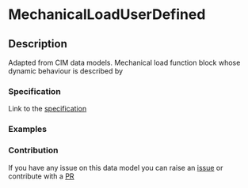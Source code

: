 # MechanicalLoadUserDefined

## Description 

Adapted from CIM data models. Mechanical load function block whose dynamic behaviour is described by
### Specification

Link to the [specification](https://smart-data-models.github.io/dataModel.EnergyCIM/MechanicalLoadUserDefined/doc/spec.md)
### Examples
### Contribution

 If you have any issue on this data model you can raise an [issue](https://github.com/smart-data-models/dataModel.EnergyCIM/issues)  or contribute with a [PR](https://github.com/smart-data-models/dataModel.EnergyCIM/pulls)